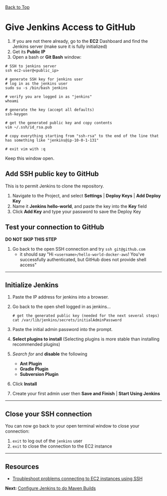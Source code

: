 [Back to Top](../README.md)

# Give Jenkins Access to GitHub

1. If you are not there already, go to the **EC2** Dashboard and find the Jenkins server (make sure it is fully initialized)
1. Get its **Public IP** 
1. Open a bash or **Git Bash** window:

```shell
# SSH to jenkins server
ssh ec2-user@<public_ip>

# generate SSH key for jenkins user
# log in as the jenkins user
sudo su -s /bin/bash jenkins

# verify you are logged in as "jenkins"
whoami

# generate the key (accept all defaults)
ssh-keygen

# get the generated public key and copy contents
vim ~/.ssh/id_rsa.pub

# copy everything starting from "ssh-rsa" to the end of the line that has something like "jenkins@ip-10-0-1-131"

# exit vim with :q
```
Keep this window open.

## Add SSH public key to GitHub
This is to permit Jenkins to clone the repository.

1. Navigate to the Project, and select **Settings** | **Deploy Keys** | **Add Deploy Key**
1. Name it **Jenkins hello-world**, and paste the key into the **Key** field
1. Click **Add Key** and type your password to save the Deploy Key

## Test your connection to GitHub
**DO NOT SKIP THIS STEP**

1. Go back to the open SSH connection and try `ssh git@github.com`
    - it should say "Hi `<username>/hello-world-docker-aws`! You've successfully authenticated, but GitHub does not provide shell access"

---
## Initialize Jenkins
1. Paste the IP address for jenkins into a browser.

1. Go back to the open shell logged in as jenkins...

    ```shell
    # get the generated public key (needed for the next several steps)
    cat /var/lib/jenkins/secrets/initialAdminPassword
    ```
1. Paste the initial admin password into the prompt.
1. **Select plugins to install** (Selecting plugins is more stable than installing recommended plugins)
  1. _Search for_ and **disable** the following
      * **Ant Plugin**
      * **Gradle Plugin**
      * **Subversion Plugin**
  1. Click **Install**
1. Create your first admin user then **Save and Finish** | **Start Using Jenkins**

---
## Close your SSH connection
You can now go back to your open terminal window to close your connection:

1. `exit` to log out of the `jenkins` user
1. `exit` to close the connection to the EC2 instance

___
## Resources
 * [Troubleshoot problems connecting to EC2 instances using SSH](https://aws.amazon.com/premiumsupport/knowledge-center/ec2-linux-ssh-troubleshooting/)


**Next:** [Configure Jenkins to do Maven Builds](./06-ConfigureMavenTool.md)